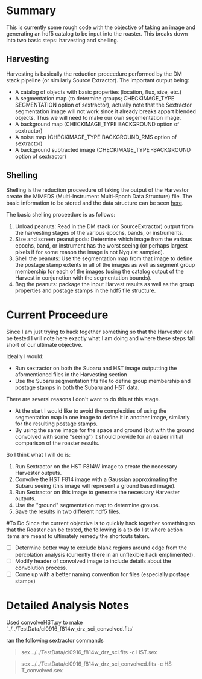 # Summary
This is currently some rough code with the objective of taking an image and generating an hdf5 catalog to be input into the roaster. This breaks down into two basic steps: harvesting and shelling.

## Harvesting

Harvesting is basically the reduction proceedure performed by the DM stack pipeline (or similarly Source Extractor). The important output being:

* A catalog of objects with basic properties (location, flux, size, etc.)
* A segmentation map (to determine groups; CHECKIMAGE_TYPE SEGMENTATION option of sextractor), actually note that the Sextractor segmentation image will not work since it already breaks appart blended objects. Thus we will need to make our own segementation image.
* A background map (CHECKIMAGE_TYPE BACKGROUND option of sextractor)
* A noise map (CHECKIMAGE_TYPE BACKGROUND_RMS option of sextractor)
* A background subtracted image (CHECKIMAGE_TYPE -BACKGROUND option of sextractor)

## Shelling 

Shelling is the reduction proceedure of taking the output of the Harvestor create the MIMEDS (Multi-Instrument Multi-Epoch Data Structure) file. The basic information to be stored and the data structure can be seen [here](https://www.lucidchart.com/documents/view/3123e050-bbfc-4167-9dba-4659715d668b).

The basic shelling proceedure is as follows:

1. Unload peanuts: Read in the DM stack (or SourceExtractor) output from the harvesting stages of the various epochs, bands, or instruments. 
2. Size and screen peanut pods: Determine which image from the various epochs, band, or instrument has the worst seeing (or perhaps largest pixels if for some reason the image is not Nyquist sampled).
3. Shell the peanuts: Use the segmentation map from that image to define the postage stamp extents in all of the images as well as segment group membership for each of the images (using the catalog output of the Harvest in conjunction with the segmentation bounds).
4. Bag the peanuts: package the input Harvest results as well as the group properties and postage stamps in the hdf5 file structure.

# Current Proceedure
Since I am just trying to hack together something so that the Harvestor can be tested I will note here exactly what I am doing and where these steps fall short of our ultimate objective.

Ideally I would:

* Run sextractor on both the Subaru and HST image outputting the aformentioned files in the Harvesting section
* Use the Subaru segmentation fits file to define group membership and postage stamps in both the Subaru and HST data.

There are several reasons I don't want to do this at this stage. 

* At the start I would like to avoid the complexities of using the segmentation map in one image to define it in another image, similarly for the resulting postage stamps.
* By using the same image for the space and ground (but with the ground convolved with some "seeing") it should provide for an easier initial comparison of the roaster results.

So I think what I will do is:

1. Run Sextractor on the HST F814W image to create the necessary Harvester outputs.
2. Convolve the HST F814 image with a Gaussian approximating the Subaru seeing (this image will represent a ground based image).
3. Run Sextractor on this image to generate the necessary Harvester outputs.
4. Use the "ground" segmentation map to determine groups.
5. Save the results in two different hdf5 files.


#To Do
Since the current objective is to quickly hack together something so that the Roaster can be tested, the following is a to do list where action items are meant to ultimately remedy the shortcuts taken.

- [ ] Determine better way to exclude blank regions around edge from the percolation analysis (currently there in an unflexible hack emplimented).
- [ ] Modify header of convolved image to include details about the convolution process. 
- [ ] Come up with a better naming convention for files (especially postage stamps)

# Detailed Analysis Notes
Used convolveHST.py to make '../../TestData/cl0916_f814w_drz_sci_convolved.fits'

ran the following sextractor commands
> sex ../../TestData/cl0916_f814w_drz_sci.fits -c HST.sex

> sex ../../TestData/cl0916_f814w_drz_sci_convolved.fits -c HS
T_convolved.sex

